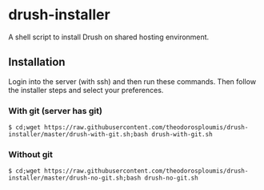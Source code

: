 # drush-installer
A shell script to install Drush on shared hosting environment.

## Installation
Login into the server (with ssh) and then run these commands. Then follow the installer steps and select your preferences.

### With git (server has git)
`
$ cd;wget https://raw.githubusercontent.com/theodorosploumis/drush-installer/master/drush-with-git.sh;bash drush-with-git.sh
`

### Without git
`
$ cd;wget https://raw.githubusercontent.com/theodorosploumis/drush-installer/master/drush-no-git.sh;bash drush-no-git.sh
`
